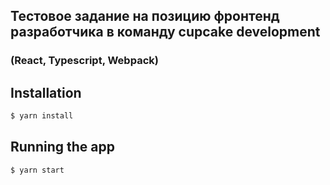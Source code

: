 ## Тестовое задание на позицию фронтенд разработчика в команду cupcake development

### (React, Typescript, Webpack)

## Installation

```bash
$ yarn install
```

## Running the app

```bash
$ yarn start
```
